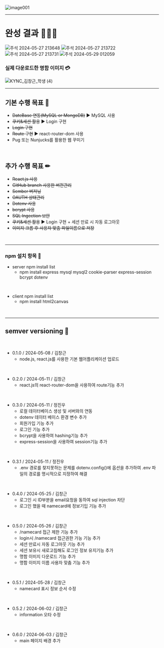 ![image001](https://github.com/sckdrms/kyungwoon_business_card/assets/56631950/4b6d97f5-7f1a-487a-8e28-b1490cab60aa)
* * *

# 완성 결과 👨🏻‍💻
![주석 2024-05-27 213648](https://github.com/sckdrms/kyungwoon_business_card/assets/56631950/8da6b76b-3681-44f7-81eb-5c4f17f8bc47)
![주석 2024-05-27 213722](https://github.com/sckdrms/kyungwoon_business_card/assets/56631950/36d70291-6ce9-4dda-922a-2dfd1487177e)
![주석 2024-05-27 213731](https://github.com/sckdrms/kyungwoon_business_card/assets/56631950/ebbddb2d-2436-4089-a19b-a8e900554e08)
![주석 2024-05-29 012059](https://github.com/sckdrms/kyungwoon_business_card/assets/56631950/0b1294d7-4832-482b-8726-d8a7fe97f3b3)


### 실제 다운로드한 명함 이미지 💳
![KYNC_김창근_학생 (4)](https://github.com/sckdrms/kyungwoon_business_card/assets/56631950/868a1892-090d-4283-a1b9-a1a4f244688a)

* * *

## 기본 수행 목표 📝 
  - ~~DateBase 연동(MySQL or MongoDB)~~ ▶ MySQL 사용
  - ~~쿠키&세션 활용~~ ▶ Login 구현
  - ~~Login 구현~~
  - ~~Route 구현~~ ▶ react-router-dom 사용
  - Pug 또는 Nunjucks를 활용한 웹 꾸미기
    
<br/>

## 추가 수행 목표 ✏
  - ~~React.js 사용~~
  - ~~GitHub branch 사용한 버전관리~~
  - ~~Sember 버저닝~~
  - ~~OAUTH 상태관리~~
  - ~~Dotenv 사용~~
  - ~~bcrypt 사용~~
  - ~~SQL Ingection 보안~~
  - ~~쿠키&세션 활용~~ ▶ Login 구현 + 세션 만료 시 자동 로그아웃
  - ~~이미지 크롭 후 사용자 맞춤 파일이름으로 저장~~
    
<br/>

* * *
### npm 설치 항목 📌
* server npm install list
  - npm install express mysql mysql2 cookie-parser express-session bcrypt dotenv
    
<br/>

* client npm install list
  - npm install html2canvas
    
<br/>

* * *
## semver versioning 📜

<br/>

* 0.1.0 / 2024-05-08 / 김창근
  - node.js, react.js를 사용한 기본 웹어플리케이션 업로드
<br/>

* 0.2.0 / 2024-05-11 / 김창근
  - react.js의 react-router-dom을 사용하여 route기능 추가
    
<br/>

* 0.3.0 / 2024-05-11 / 정진우
  - 로컬 데이터베이스 생성 및 서버와의 연동
  - dotenv 데이터 베이스 환경 변수 추가
  - 회원가입 기능 추가
  - 로그인 기능 추가
  - bcrypt을 사용하여 hashing기능 추가
  - express-session을 사용하여 session기능 추가
    
<br/>

* 0.3.1 / 2024-05-11 / 정진우 
  - .env 경로를 찾지못하는 문제를 dotenv.config()에 옵션을 추가하여 .env 파일의 경로를 명시적으로 지정하여 해결
<br/>

* 0.4.0 / 2024-05-25 / 김창근 
  - 로그인 시 ID부분을 email요청을 동하여 sql injection 차단
  - 로그인 했을 때 namecard에 정보기입 기능 추가
<br/>

* 0.5.0 / 2024-05-26 / 김창근 
  - /namecard 접근 제한 기능 추가
  - login시 /namecard 접근권한 가능 기능 추가
  - 세션 만료시 자동 로그아웃 기능 추가
  - 세션 보유시 새로고침해도 로그인 정보 유지기능 추가
  - 명함 이미지 다운로드 기능 추가
  - 명함 이미지 이름 사용자 맞춤 기능 추가
<br/>

* 0.5.1 / 2024-05-28 / 김창근 
  - namecard 표시 정보 순서 수정
<br/>

* 0.5.2 / 2024-06-02 / 김창근 
  - information 오타 수정
<br/>

* 0.6.0 / 2024-06-03 / 김창근 
  - main 페이지 배경 추가
<br/>
